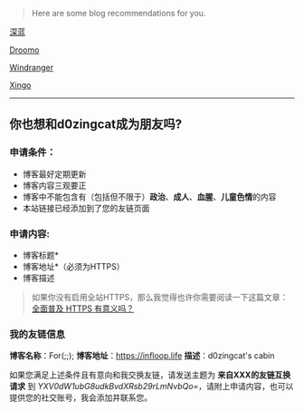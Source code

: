 
> Here are some blog recommendations for you.

[深蓝](https://blog.inmind.ltd)

[Droomo](https://droomo.top)

[Windranger](http://windranger.wang)

[Xingo](https://blog.xingoxu.com)

<hr/>

## 你也想和d0zingcat成为朋友吗?


### 申请条件：

- 博客最好定期更新
- 博客内容三观要正
- 博客中不能包含有（包括但不限于）**政治**、**成人**、**血腥**、**儿童色情**的内容
- 本站链接已经添加到了您的友链页面

### 申请内容:

- 博客标题*
- 博客地址*（必须为HTTPS）
- 博客描述

> 如果你没有启用全站HTTPS，那么我觉得也许你需要阅读一下这篇文章：[全面普及 HTTPS 有意义吗？](https://www.zhihu.com/question/55011295)

### 我的友链信息

**博客名称**：For(;;);
**博客地址**：https://infloop.life
**描述**：d0zingcat's cabin

如果您满足上述条件且有意向和我交换友链，请发送主题为 **来自XXX的友链互换请求** 到 *YXV0dW1ubG8udkBvdXRsb29rLmNvbQo=*，请附上申请内容，也可以提供您的社交账号，我会添加并联系您。

